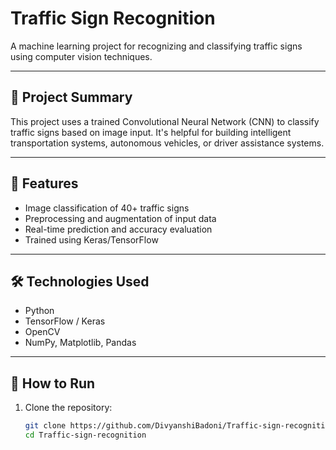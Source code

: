 # Traffic Sign Recognition

A machine learning project for recognizing and classifying traffic signs using computer vision techniques.

---

## 🧠 Project Summary

This project uses a trained Convolutional Neural Network (CNN) to classify traffic signs based on image input. It's helpful for building intelligent transportation systems, autonomous vehicles, or driver assistance systems.

---

## 📂 Features

- Image classification of 40+ traffic signs
- Preprocessing and augmentation of input data
- Real-time prediction and accuracy evaluation
- Trained using Keras/TensorFlow

---

## 🛠 Technologies Used

- Python
- TensorFlow / Keras
- OpenCV
- NumPy, Matplotlib, Pandas

---

## 📁 How to Run

1. Clone the repository:
   ```bash
   git clone https://github.com/DivyanshiBadoni/Traffic-sign-recognition.git
   cd Traffic-sign-recognition
